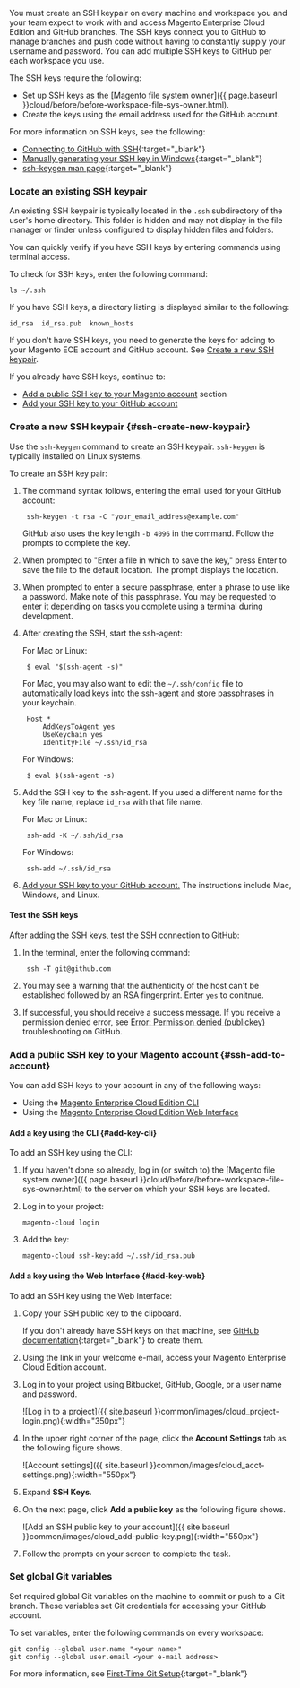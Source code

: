 <div markdown="1">

You must create an SSH keypair on every machine and workspace you and your team expect to work with and access Magento Enterprise Cloud Edition and GitHub branches. The SSH keys connect you to GitHub to manage branches and push code without having to constantly supply your username and password. You can add multiple SSH keys to GitHub per each workspace you use.

The SSH keys require the following:
* Set up SSH keys as the [Magento file system owner]({{ page.baseurl }}cloud/before/before-workspace-file-sys-owner.html).
* Create the keys using the email address used for the GitHub account.

For more information on SSH keys, see the following:

*	[Connecting to GitHub with SSH](https://help.github.com/articles/connecting-to-github-with-ssh/){:target="_blank"}
*	[Manually generating your SSH key in Windows](https://docs.joyent.com/public-cloud/getting-started/ssh-keys/generating-an-ssh-key-manually/manually-generating-your-ssh-key-in-windows){:target="_blank"}
*	[ssh-keygen man page](http://linux.die.net/man/1/ssh-keygen){:target="_blank"}

### Locate an existing SSH keypair
An existing SSH keypair is typically located in the `.ssh` subdirectory of the user's home directory. This folder is hidden and may not display in the file manager or finder unless configured to display hidden files and folders.

You can quickly verify if you have SSH keys by entering commands using terminal access.

To check for SSH keys, enter the following command:

	ls ~/.ssh

If you have SSH keys, a directory listing is displayed similar to the following:

	id_rsa  id_rsa.pub  known_hosts

If you don't have SSH keys, you need to generate the keys for adding to your Magento ECE account and GitHub account. See [Create a new SSH keypair](#ssh-create-new-keypair).

If you already have SSH keys, continue to:
* [Add a public SSH key to your Magento account](#ssh-add-to-account) section
* [Add your SSH key to your GitHub account](https://help.github.com/articles/adding-a-new-ssh-key-to-your-github-account/)

### Create a new SSH keypair {#ssh-create-new-keypair}
Use the `ssh-keygen` command to create an SSH keypair. `ssh-keygen` is typically installed on Linux systems.

To create an SSH key pair:

1. The command syntax follows, entering the email used for your GitHub account:

		ssh-keygen -t rsa -C "your_email_address@example.com"

	GitHub also uses the key length `-b 4096` in the command.
	Follow the prompts to complete the key.

2. When prompted to "Enter a file in which to save the key," press Enter to save the file to the default location. The prompt displays the location.

3. When prompted to enter a secure passphrase, enter a phrase to use like a password. Make note of this passphrase. You may be requested to enter it depending on tasks you complete using a terminal during development.

4. After creating the SSH, start the ssh-agent:

	For Mac or Linux:

		$ eval "$(ssh-agent -s)"
	For Mac, you may also want to edit the  `~/.ssh/config` file to automatically load keys into the ssh-agent and store passphrases in your keychain.

		Host *
			AddKeysToAgent yes
			UseKeychain yes
			IdentityFile ~/.ssh/id_rsa

	For Windows:

		$ eval $(ssh-agent -s)

5. Add the SSH key to the ssh-agent. If you used a different name for the key file name, replace `id_rsa` with that file name.

	For Mac or Linux:

		ssh-add -K ~/.ssh/id_rsa

	For Windows:

		ssh-add ~/.ssh/id_rsa

6. [Add your SSH key to your GitHub account.](https://help.github.com/articles/adding-a-new-ssh-key-to-your-github-account/) The instructions include Mac, Windows, and Linux.

#### Test the SSH keys

After adding the SSH keys, test the SSH connection to GitHub:

1. In the terminal, enter the following command:

		ssh -T git@github.com

2. You may see a warning that the authenticity of the host can't be established followed by an RSA fingerprint. Enter `yes` to conitnue.

3. If successful, you should receive a success message. If you receive a permission denied error, see [Error: Permission denied (publickey)](https://help.github.com/articles/error-permission-denied-publickey) troubleshooting on GitHub.


### Add a public SSH key to your Magento account {#ssh-add-to-account}
You can add SSH keys to your account in any of the following ways:

*	Using the [Magento Enterprise Cloud Edition CLI](#add-key-cli)
*	Using the [Magento Enterprise Cloud Edition Web Interface](#add-key-web)

#### Add a key using the CLI {#add-key-cli}
To add an SSH key using the CLI:

1.	If you haven't done so already, log in (or switch to) the [Magento file system owner]({{ page.baseurl }}cloud/before/before-workspace-file-sys-owner.html) to the server on which your SSH keys are located.

2.	Log in to your project:

		magento-cloud login

3.	Add the key:

		magento-cloud ssh-key:add ~/.ssh/id_rsa.pub

#### Add a key using the Web Interface {#add-key-web}
To add an SSH key using the Web Interface:

1.	Copy your SSH public key to the clipboard.

	If you don't already have SSH keys on that machine, see [GitHub documentation](https://help.github.com/articles/generating-an-ssh-key){:target="_blank"} to create them.
2.	Using the link in your welcome e-mail, access your Magento Enterprise Cloud Edition account.

3.	Log in to your project using Bitbucket, GitHub, Google, or a user name and password.

	![Log in to a project]({{ site.baseurl }}common/images/cloud_project-login.png){:width="350px"}
4.	In the upper right corner of the page, click the **Account Settings** tab as the following figure shows.

	![Account settings]({{ site.baseurl }}common/images/cloud_acct-settings.png){:width="550px"}
5.	Expand **SSH Keys**.

6.	On the next page, click **Add a public key** as the following figure shows.

	![Add an SSH public key to your account]({{ site.baseurl }}common/images/cloud_add-public-key.png){:width="550px"}
7.	Follow the prompts on your screen to complete the task.

### Set global Git variables
Set required global Git variables on the machine to commit or push to a Git branch. These variables set Git credentials for accessing your GitHub account.

To set variables, enter the following commands on every workspace:

	git config --global user.name "<your name>"
	git config --global user.email <your e-mail address>

For more information, see [First-Time Git Setup](https://git-scm.com/book/en/v2/Getting-Started-First-Time-Git-Setup#_first_time){:target="_blank"}
